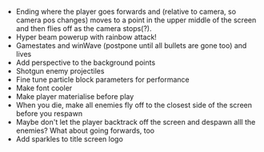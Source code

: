 - Ending where the player goes forwards and (relative to camera, so camera pos changes) moves to a point in the upper middle of the screen and then flies off as the camera stops(?).
- Hyper beam powerup with rainbow attack!
- Gamestates and winWave (postpone until all bullets are gone too) and lives
- Add perspective to the background points
- Shotgun enemy projectiles
- Fine tune particle block parameters for performance
- Make font cooler
- Make player materialise before play
- When you die, make all enemies fly off to the closest side of the screen before you respawn
- Maybe don't let the player backtrack off the screen and despawn alll the enemies? What about going forwards, too
- Add sparkles to title screen logo
